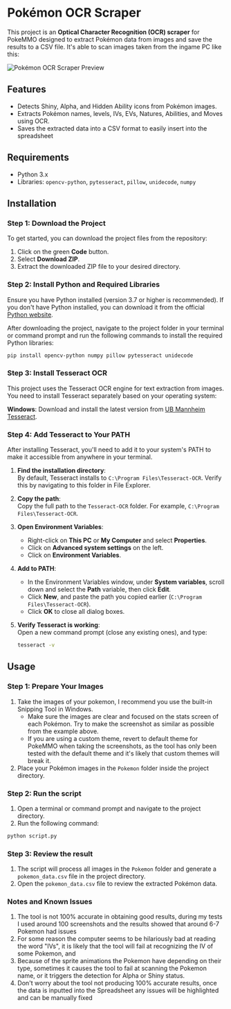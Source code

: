 # Pokémon OCR Scraper

This project is an **Optical Character Recognition (OCR) scraper** for PokeMMO designed to extract Pokémon data from images and save the results to a CSV file. It's able to scan images taken from the ingame PC like this:


![Pokémon OCR Scraper Preview](https://imgur.com/rZCkMOz.png)

## Features

- Detects Shiny, Alpha, and Hidden Ability icons from Pokémon images.
- Extracts Pokémon names, levels, IVs, EVs, Natures, Abilities, and Moves using OCR.
- Saves the extracted data into a CSV format to easily insert into the spreadsheet

## Requirements

- Python 3.x
- Libraries: `opencv-python`, `pytesseract`, `pillow`, `unidecode`, `numpy`

## Installation

### Step 1: Download the Project

To get started, you can download the project files from the repository:

1. Click on the green **Code** button.
2. Select **Download ZIP**.
3. Extract the downloaded ZIP file to your desired directory.

### Step 2: Install Python and Required Libraries

Ensure you have Python installed (version 3.7 or higher is recommended). If you don't have Python installed, you can download it from the official [Python website](https://www.python.org/downloads/).

After downloading the project, navigate to the project folder in your terminal or command prompt and run the following commands to install the required Python libraries:

```bash
pip install opencv-python numpy pillow pytesseract unidecode
```

### Step 3: Install Tesseract OCR

This project uses the Tesseract OCR engine for text extraction from images. You need to install Tesseract separately based on your operating system:

**Windows**: Download and install the latest version from [UB Mannheim Tesseract](https://github.com/UB-Mannheim/tesseract/wiki).

### Step 4: Add Tesseract to Your PATH

After installing Tesseract, you'll need to add it to your system's PATH to make it accessible from anywhere in your terminal.

1. **Find the installation directory**:  
   By default, Tesseract installs to `C:\Program Files\Tesseract-OCR`. Verify this by navigating to this folder in File Explorer.

2. **Copy the path**:  
   Copy the full path to the `Tesseract-OCR` folder. For example, `C:\Program Files\Tesseract-OCR`.

3. **Open Environment Variables**:  
   - Right-click on **This PC** or **My Computer** and select **Properties**.
   - Click on **Advanced system settings** on the left.
   - Click on **Environment Variables**.

4. **Add to PATH**:  
   - In the Environment Variables window, under **System variables**, scroll down and select the **Path** variable, then click **Edit**.
   - Click **New**, and paste the path you copied earlier (`C:\Program Files\Tesseract-OCR`).
   - Click **OK** to close all dialog boxes.

5. **Verify Tesseract is working**:  
   Open a new command prompt (close any existing ones), and type:
   ```bash
   tesseract -v

## Usage

### Step 1: Prepare Your Images
1. Take the images of your pokemon, I recommend you use the built-in Snipping Tool in Windows.
   - Make sure the images are clear and focused on the stats screen of each Pokémon. Try to make the screenshot as similar as possible from the example above.
   - If you are using a custom theme, revert to default theme for PokeMMO when taking the screenshots, as the tool has only been tested with the default theme and it's likely that custom themes will break it.
3. Place your Pokémon images in the `Pokemon` folder inside the project directory.


### Step 2: Run the script
1. Open a terminal or command prompt and navigate to the project directory.
2. Run the following command:

```bash
python script.py
```

### Step 3: Review the result
1. The script will process all images in the `Pokemon` folder and generate a `pokemon_data.csv` file in the project directory.
2. Open the `pokemon_data.csv` file to review the extracted Pokémon data.


### Notes and Known Issues

1. The tool is not 100% accurate in obtaining good results, during my tests I used around 100 screenshots and the results showed that around 6-7 Pokemon had issues
2. For some reason the computer seems to be hilariously bad at reading the word "IVs", it is likely that the tool will fail at recognizing the IV of some Pokemon, and 
3. Because of the sprite animations the Pokemon have depending on their type, sometimes it causes the tool to fail at scanning the Pokemon name, or it triggers the detection for Alpha or Shiny status.
4. Don't worry about the tool not producing 100% accurate results, once the data is inputted into the Spreadsheet any issues will be highlighted and can be manually fixed
